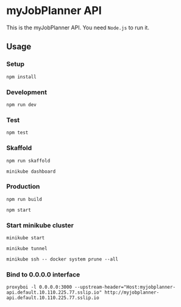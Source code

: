 # myJobPlanner API

This is the myJobPlanner API. You need `Node.js` to run it.

## Usage

### Setup

`npm install`

### Development

`npm run dev`

### Test

`npm test`

### Skaffold

`npm run skaffold`

`minikube dashboard`


### Production

    npm run build

    npm start

### Start minikube cluster

    minikube start

    minikube tunnel

    minikube ssh -- docker system prune --all

### Bind to 0.0.0.0 interface

    proxyboi -l 0.0.0.0:3000 --upstream-header="Host:myjobplanner-api.default.10.110.225.77.sslip.io" http://myjobplanner-api.default.10.110.225.77.sslip.io